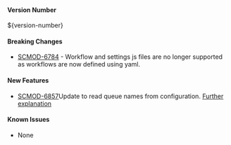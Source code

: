 
#### Version Number
${version-number}

#### Breaking Changes
* [SCMOD-6784](https://portal.digitalsafe.net/browse/SCMOD-6784) - Workflow and settings js files are no longer 
supported as workflows are now defined using yaml.

#### New Features
- [SCMOD-6857](https://portal.digitalsafe.net/browse/SCMOD-6857)Update to read queue names from configuration. [Further explanation](https://github.com/CAFDataProcessing/worker-workflow/tree/develop/worker-workflow-container/src/main/docker/workflows#actions)

#### Known Issues
- None
